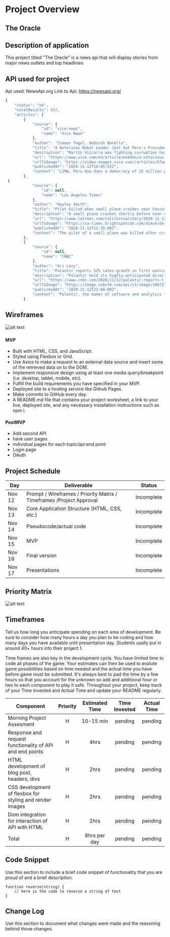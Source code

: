 # Project Overview

## The Oracle

## Description of application

This project titled "The Orecle" is a news api that will display stories from major news outlets and top headlines 

## API used for project
Api used: NewsApi.org
Link to Api: https://newsapi.org/

```javascript
{
    "status": "ok",
    "totalResults": 852,
    "articles": [
        {
            "source": {
                "id": "vice-news",
                "name": "Vice News"
            },
            "author": "Simeon Tegel, Deborah Bonello",
            "title": "A Notorious Rebel Leader Just Got Peru's President Impeached From Prison",
            "description": "Martín Vizcarra was fighting corruption hard. It got him fired.",
            "url": "https://www.vice.com/en/article/wx8den/a-notorious-rebel-leader-just-got-perus-president-impeached-from-prison",
            "urlToImage": "https://video-images.vice.com//articles/5fad73bd1e05c40095b15901/lede/1605202888238-gettyimages-51913152.jpeg?image-resize-opts=Y3JvcD0xeHc6MC43NjA2MjQ1OTc1NTMxMjN4aDtjZW50ZXIsY2VudGVyJnJlc2l6ZT0xMjAwOiomcmVzaXplPTEyMDA6Kg",
            "publishedAt": "2020-11-12T18:05:52Z",
            "content": "LIMA, Peru How does a democracy of 32 million people allow a rabble-rousing, former rebel leader to orchestrate, from his prison cell, the impeachment of a popular corruption-busting president?\r\nThat… [+6459 chars]"
        },
 {
            "source": {
                "id": null,
                "name": "Los Angeles Times"
            },
            "author": "Hayley Smith",
            "title": "Pilot killed when small plane crashes near Pacoima homes - Los Angeles Times",
            "description": "A small plane crashes shortly before noon on a suburban street near Whiteman Airport, according to the Los Angeles Fire Department. Pilot dead.",
            "url": "https://www.latimes.com/california/story/2020-11-12/small-plane-crashes-near-whiteman-airport-in-pacoima",
            "urlToImage": "https://ca-times.brightspotcdn.com/dims4/default/0fc3207/2147483647/strip/true/crop/1920x1008+0+36/resize/1200x630!/quality/90/?url=https%3A%2F%2Fcalifornia-times-brightspot.s3.amazonaws.com%2F6e%2F14%2Fc020b78d4b22b8574d7092842419%2Fla-me-planepacoima-crash.jpg",
            "publishedAt": "2020-11-12T21:35:00Z",
            "content": "The pilot of a small plane was killed after crashing onto a suburban street near Whiteman Airport in Pacoima on Thursday morning, officials said.\r\nVideo from KTLA-TV Channel 5 showed a fiery wreck in… [+1131 chars]"
        },
        {
            "source": {
                "id": null,
                "name": "CNBC"
            },
            "author": "Ari Levy",
            "title": "Palantir reports 52% sales growth in first earnings statement since public market debut - CNBC",
            "description": "Palantir held its highly-anticipated direct listing in September and is now trying to show investors it can expand its customer base.",
            "url": "https://www.cnbc.com/2020/11/12/palantir-reports-t.html",
            "urlToImage": "https://image.cnbcfm.com/api/v1/image/106723906-16014854632020-09-30t145935z_1098314869_rc229j9zgxcg_rtrmadp_0_palantir-ipo.jpeg?v=1601485495",
            "publishedAt": "2020-11-12T21:08:00Z",
            "content": "Palantir, the maker of software and analytics tools for the defense industry and large corporations, reported 52% revenue growth in its first earnings announcement since going public in September.\r\nT… [+2613 chars]"
        }	
```	

## Wireframes

![alt text](https://i.imgur.com/OAuQIfb.jpg)

### 
#### MVP 
- Built with HTML, CSS, and JavaScript.
- Styled using Flexbox or Grid.
- Use Axios to make a request to an external data source and insert some of the retrieved data on to the DOM.
- Implement responsive design using at least one media query/breakpoint (i.e. desktop, tablet, mobile, etc).
- Fulfill the build requirements you have specified in your MVP.
- Deployed site to a hosting service like Github Pages.
- Make commits to GitHub every day.
- A README.md file that contains your project worksheet, a link to your live, deployed site, and any necessary installation instructions such as npm i.

#### PostMVP  
- Add second API
- have user pages
- individual pages for each topic/api end point
- Login page
- OAuth

## Project Schedule

|  Day | Deliverable | Status
|---|---| ---|
|Nov 12| Prompt / Wireframes / Priority Matrix / Timeframes /Project Approval| Incomplete
|Nov 13| Core Application Structure (HTML, CSS, etc.) | Incomplete
|Nov 14| Pseudocode/actual code | Incomplete
|Nov 15| MVP| Incomplete
|Nov 16| Final version | Incomplete
|Nov 17| Presentations | Incomplete

## Priority Matrix

![alt text](https://i.imgur.com/CZwVxEC.png?1)

## Timeframes

Tell us how long you anticipate spending on each area of development. Be sure to consider how many hours a day you plan to be coding and how many days you have available until presentation day. Students usally put in around 40+ hours into their project 1.

Time frames are also key in the development cycle.  You have limited time to code all phases of the game.  Your estimates can then be used to evalute game possibilities based on time needed and the actual time you have before game must be submitted. It's always best to pad the time by a few hours so that you account for the unknown so add and additional hour or two to each component to play it safe. Throughout your project, keep track of your Time Invested and Actual Time and update your README regularly.

| Component | Priority | Estimated Time | Time Invested | Actual Time |
| --- | :---: |  :---: | :---: | :---: |
| Morning Project Assesment| H | 10-15 min| pending | pending |
| Response and request functionality of API and end points | H | 4hrs| pending | pending | 
| HTML development of blog post, headers, divs| H | 2hrs| pending | pending |
| CSS development of flexbox for styling and render images| H | 2hrs| pending| pending |
| Dom integration for interaction of API with HTML| H | 2hrs| pending| pending|
| Total | H | 8hrs per day| pending | pending |

## Code Snippet

Use this section to include a brief code snippet of functionality that you are proud of and a brief description.  

```
function reverse(string) {
	// here is the code to reverse a string of text
}
```

## Change Log
 Use this section to document what changes were made and the reasoning behind those changes.  
